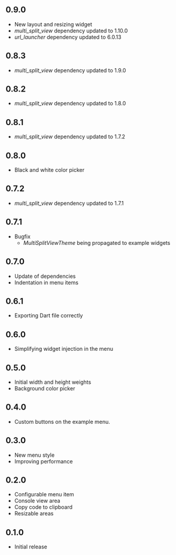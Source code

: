 ## 0.9.0

* New layout and resizing widget
* *multi_split_view* dependency updated to 1.10.0
* *url_launcher* dependency updated to 6.0.13

## 0.8.3

* *multi_split_view* dependency updated to 1.9.0

## 0.8.2

* *multi_split_view* dependency updated to 1.8.0

## 0.8.1

* *multi_split_view* dependency updated to 1.7.2

## 0.8.0

* Black and white color picker

## 0.7.2

* *multi_split_view* dependency updated to 1.7.1

## 0.7.1

* Bugfix
  * *MultiSplitViewTheme* being propagated to example widgets

## 0.7.0

* Update of dependencies
* Indentation in menu items

## 0.6.1

* Exporting Dart file correctly

## 0.6.0

* Simplifying widget injection in the menu

## 0.5.0

* Initial width and height weights
* Background color picker

## 0.4.0

* Custom buttons on the example menu.

## 0.3.0

* New menu style
* Improving performance

## 0.2.0

* Configurable menu item
* Console view area
* Copy code to clipboard
* Resizable areas

## 0.1.0

* Initial release
